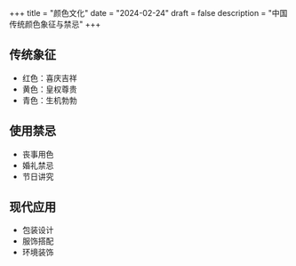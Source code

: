 +++
title = "颜色文化"
date = "2024-02-24"
draft = false
description = "中国传统颜色象征与禁忌"
+++

## 传统象征
- 红色：喜庆吉祥
- 黄色：皇权尊贵
- 青色：生机勃勃

## 使用禁忌
- 丧事用色
- 婚礼禁忌
- 节日讲究

## 现代应用
- 包装设计
- 服饰搭配
- 环境装饰 